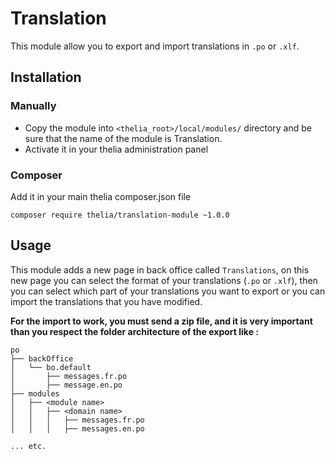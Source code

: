 # Translation

This module allow you to export and import translations in ```.po``` or ```.xlf```. 

## Installation

### Manually

* Copy the module into ```<thelia_root>/local/modules/``` directory and be sure that the name of the module is Translation.
* Activate it in your thelia administration panel

### Composer

Add it in your main thelia composer.json file

```
composer require thelia/translation-module ~1.0.0
```

## Usage

This module adds a new page in back office called ```Translations```, on this new page you can select the format of your translations (```.po``` or ```.xlf```), then you can select which part of your translations you want to export or you can import the translations that you have modified.

**For the import to work, you must send a zip file, and it is very important than you respect the folder architecture of the export like :**

```
po
├── backOffice
│   └── bo.default
│       ├── messages.fr.po
│       ├── message.en.po
├── modules
│   ├── <module name>
│   │   ├── <domain name>
│   │   │   ├── messages.fr.po
│   │   │   ├── messages.en.po

... etc.
```
